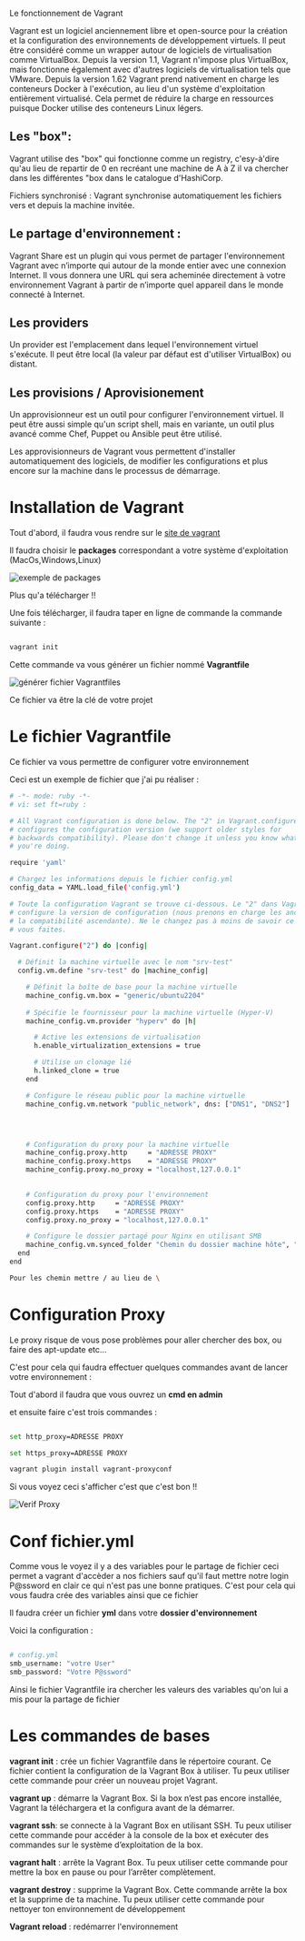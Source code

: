 Le fonctionnement de Vagrant 

Vagrant est un logiciel anciennement libre et open-source pour la création et la configuration des environnements de développement virtuels. Il peut être considéré comme un wrapper autour de logiciels de virtualisation comme VirtualBox.
Depuis la version 1.1, Vagrant n'impose plus VirtualBox, mais fonctionne également avec d'autres logiciels de virtualisation tels que VMware. Depuis la version 1.62 Vagrant prend nativement en charge les 
conteneurs Docker à l'exécution, au lieu d'un système d'exploitation entièrement virtualisé. Cela permet de réduire la charge en ressources puisque Docker utilise des conteneurs Linux légers.
 
## Les "box":
 
Vagrant utilise des "box" qui fonctionne comme un registry, c'esy-à'dire qu'au lieu de repartir de 0 en recréant une machine de A à Z il va chercher dans les différentes "box dans le catalogue d'HashiCorp.
 
Fichiers synchronisé : 
Vagrant synchronise automatiquement les fichiers vers et depuis la machine invitée.
 
## Le partage d'environnement :
 
Vagrant Share est un plugin qui vous permet de partager l'environnement Vagrant avec n’importe qui autour de la monde entier avec une connexion Internet. 
Il vous donnera une URL qui sera acheminée directement à votre environnement Vagrant à partir de n’importe quel appareil dans le monde connecté à Internet.

## Les providers

Un provider est l'emplacement dans lequel l'environnement virtuel s'exécute. Il peut être local (la valeur par défaut est d'utiliser VirtualBox) ou distant.

## Les provisions / Aprovisionement 

Un approvisionneur est un outil pour configurer l'environnement virtuel. Il peut être aussi simple qu'un script shell, mais en variante, un outil plus avancé comme Chef, Puppet ou Ansible peut être utilisé.

Les approvisionneurs de Vagrant vous permettent d'installer automatiquement des logiciels, de modifier les configurations et plus encore sur la machine dans le processus de démarrage.

# Installation de Vagrant 

Tout d'abord, il faudra vous rendre sur le [site de vagrant](https://developer.hashicorp.com/vagrant/install?product_intent=vagrant)

Il faudra choisir le **packages** correspondant a votre système d'exploitation (MacOs,Windows,Linux)

![exemple de packages](../images/packages_vagrant.jpg)

Plus qu'a télécharger !! 

Une fois télécharger, il faudra taper en ligne de commande la commande suivante : 

~~~bash

vagrant init 

~~~

Cette commande va vous générer un fichier nommé **Vagrantfile**

![générer fichier Vagrantfiles](../images/Fichier_Vagrantfile.jpg)

Ce fichier va être la clé de votre projet 

# Le fichier Vagrantfile 

Ce fichier va vous permettre de configurer votre environnement 

Ceci est un exemple de fichier que j'ai pu réaliser :

~~~bash
# -*- mode: ruby -*-
# vi: set ft=ruby :

# All Vagrant configuration is done below. The "2" in Vagrant.configure
# configures the configuration version (we support older styles for
# backwards compatibility). Please don't change it unless you know what
# you're doing.

require 'yaml'

# Chargez les informations depuis le fichier config.yml
config_data = YAML.load_file('config.yml')

# Toute la configuration Vagrant se trouve ci-dessous. Le "2" dans Vagrant.configure
# configure la version de configuration (nous prenons en charge les anciens styles pour
# la compatibilité ascendante). Ne le changez pas à moins de savoir ce que
# vous faites.

Vagrant.configure("2") do |config|

  # Définit la machine virtuelle avec le nom "srv-test"
  config.vm.define "srv-test" do |machine_config|

    # Définit la boîte de base pour la machine virtuelle
    machine_config.vm.box = "generic/ubuntu2204"
    
    # Spécifie le fournisseur pour la machine virtuelle (Hyper-V)
    machine_config.vm.provider "hyperv" do |h|

      # Active les extensions de virtualisation
      h.enable_virtualization_extensions = true

      # Utilise un clonage lié
      h.linked_clone = true
    end

    # Configure le réseau public pour la machine virtuelle
    machine_config.vm.network "public_network", dns: ["DNS1", "DNS2"]




    # Configuration du proxy pour la machine virtuelle
    machine_config.proxy.http     = "ADRESSE PROXY"
    machine_config.proxy.https    = "ADRESSE PROXY"
    machine_config.proxy.no_proxy = "localhost,127.0.0.1"

    
    # Configuration du proxy pour l'environnement
    config.proxy.http     = "ADRESSE PROXY"
    config.proxy.https    = "ADRESSE PROXY"
    config.proxy.no_proxy = "localhost,127.0.0.1"

    # Configure le dossier partagé pour Nginx en utilisant SMB
    machine_config.vm.synced_folder "Chemin du dossier machine hôte", "chemin du dossier VM", type: "smb", smb_username: config_data['smb_username'], smb_password: config_data['smb_password'], mfsymlinks: true
  end
end

Pour les chemin mettre / au lieu de \

~~~

# Configuration Proxy 

Le proxy risque de vous pose problèmes pour aller chercher des box, ou faire des apt-update etc...

C'est pour cela qui faudra effectuer quelques commandes avant de lancer votre environnement :

Tout d'abord il faudra que vous ouvrez un **cmd en admin**

et ensuite faire c'est trois commandes :

~~~bash 

set http_proxy=ADRESSE PROXY

set https_proxy=ADRESSE PROXY

vagrant plugin install vagrant-proxyconf

~~~

Si vous voyez ceci s'afficher c'est que c'est bon !!

![Verif Proxy](../images/vérif-proxy.jpg)


# Conf fichier.yml 

Comme vous le voyez il y a des variables pour le partage de fichier ceci permet a vagrant d'accèder a nos fichiers sauf qu'il faut mettre notre login P@ssword en clair ce qui n'est pas une bonne pratiques. C'est pour cela qui vous faudra crée des variables ainsi que ce fichier 

Il faudra créer un fichier **yml** dans votre **dossier d'environnement** 

Voici la configuration : 

~~~bash 

# config.yml
smb_username: "votre User"
smb_password: "Votre P@ssword"

~~~

Ainsi le fichier Vagrantfile ira chercher les valeurs des variables qu'on lui a mis pour la partage de fichier

# Les commandes de bases 

**vagrant init** : crée un fichier Vagrantfile dans le répertoire courant. Ce fichier contient la configuration de la Vagrant Box à utiliser. Tu peux utiliser cette commande pour créer un nouveau projet Vagrant.

**vagrant up** : démarre la Vagrant Box. Si la box n’est pas encore installée, Vagrant la téléchargera et la configura avant de la démarrer.

**vagrant ssh**: se connecte à la Vagrant Box en utilisant SSH. Tu peux utiliser cette commande pour accéder à la console de la box et exécuter des commandes sur le système d’exploitation de la box.

**vagrant halt** : arrête la Vagrant Box. Tu peux utiliser cette commande pour mettre la box en pause ou pour l’arrêter complètement.

**vagrant destroy** : supprime la Vagrant Box. Cette commande arrête la box et la supprime de ta machine. Tu peux utiliser cette commande pour nettoyer ton environnement de développement

**Vagrant reload** : redémarrer l'environnement 